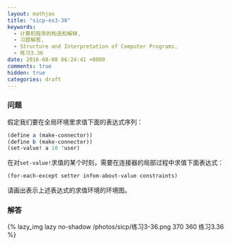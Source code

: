 ```yaml
---
layout: mathjax
title: "sicp-ex3-36"
keywords:
  - 计算机程序的构造和解释,
  - 习题解答,
  - Structure and Interpretation of Computer Programs,
  - 练习3.36
date: 2016-08-08 06:24:41 +0800
comments: true
hidden: true
categories: draft
---
```


### 问题

假定我们要在全局环境里求值下面的表达式序列：

``` scheme
(define a (make-connector))
(define b (make-connector))
(set-value! a 10 'user)
```

在对`set-value!`求值的某个时刻，需要在连接器的局部过程中求值下面表达式：

``` scheme
(for-each-except setter infom-about-value constraints)
```

请画出表示上述表达式的求值环境的环境图。

### 解答

{% lazy_img lazy no-shadow /photos/sicp/练习3-36.png 370 360 练习3.36 %}
